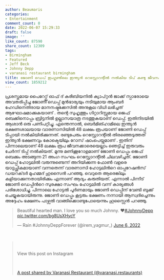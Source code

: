 ```yaml
---
author: Beaumaris
categories:
- Entertainment
comment_count: 0
date: 2022-06-07 15:29:33
draft: false
image: ''
like_count: 87590
share_count: 12309
tags:
- Birmingham
- Featured
- Jeff Beck
- Johnny Depp
- varanasi restaurant birmingham
title: ജോണി ഡെപ് ഇംഗ്ലണ്ടിലെ ഇന്ത്യൻ റെസ്റ്റോറന്റിൽ നൽകിയ ടിപ് കണ്ടു ജീവനക്കാർ ഞെട്ടി
view_count: 1859212
---
```


പ്രശസ്തമായ പൈറേറ്റ്സ് ഓഫ് ദ് കരീബിയനിൽ ക്യാപ്റ്റൻ ജാക്ക് സ്പാരോയെ അവതരിപ്പിച്ച ജോണി ഡെപ്പ് മുൻഭാര്യയും നടിയുമായ ആംബർ ഹേഡിനെതിരായ മാനനഷ്ടക്കേസിൽ അനുകൂല വിധി ലഭിച്ചത് ആഘോഷമാക്കുകയാണ് . തന്റെ സുഹൃത്തും ഗിറ്റാറിസ്റ്റുമായ ജെഫ് ബെക്കിനൊപ്പം ബ്രിട്ടനിൽ ഉല്ലാസയാത്ര നടത്തുകയാണ് ഡെപ്പ്. ഇതിനിടയിൽ ആശാൻ ഒരു പണിപറ്റിച്ചു. എന്തെന്നാൽ, ബെര്‍മിങ്ഹാമിലെ ഇന്ത്യൻ ഭക്ഷണശാലയായ വാരണാസിയിൽ 48 ലക്ഷം രൂപയാണ് ജോണി ഡെപ്പ് ടിപ്പായി നൽകിയിരിക്കുന്നത്. രണ്ടുപേരും റെസ്റ്റോറന്റിൽ തിരഞ്ഞെടുത്തത് ഇന്ത്യൻ ഭക്ഷണവും കോക്ടെയിലും റോസ് ഷാംപെയ്നുമാണ് . ഇതിന് പിന്നാലെയാണ് 48 ലക്ഷം രൂപ ജീവനക്കാരെയെല്ലാം ഞെട്ടിച്ച് ഇരുവരും ചേർന്ന് ടിപ്പ് നൽകിയത്. മൂന്നു മണിക്കൂറോളമാണ് ജോണി ഡെപ്പും ജെഫ് ബെക്കും അടങ്ങുന്ന 21 അംഗ സംഘം റെസ്റ്റോറന്റിൽ ചിലവഴിച്ചത്. ജോണി ഡെപ്പ് ഹോട്ടലില്‍ വരുന്നുണ്ടെന്ന് അറിയിക്കുന്ന ഫോണ്‍ വളരെ യാദൃച്ഛികമായാണ് വന്നതെന്ന് വാരണാസി ഹോട്ടലിന്‍റെ ഓപ്പറേഷന്‍സ് ഡയറക്‌ടര്‍ മുഹമ്മദ് ഹുസൈന്‍ പറഞ്ഞു. വെറുതെ ആരെങ്കിലും കളിയാക്കുന്നതായിരിക്കും എന്നാണ് ആദ്യം കരുതിയത്. എന്നാല്‍ പിന്നീട് ജോണി ഡെപ്പിന്‍റെ സുരക്ഷാ സംഘം ഹോട്ടലില്‍ വന്ന് കാര്യങ്ങള്‍ പരിശോധിച്ചു. പിന്നാലെ ഹോട്ടല്‍ പൂര്‍ണമായും ജോണി ഡെപ്പിന് വേണ്ടി ബുക്ക് ചെയ്യുകയായിരുന്നു. ജോണി ഡെപ്പും കൂട്ടരും ഭക്ഷണം നന്നായി ആസ്വദിച്ചെന്നും അദ്ദേഹം ഭക്ഷണം പാഴ്സൽ വാങ്ങിക്കൊണ്ടുപോയെന്നും ഹുസ്സൈൻ പറഞ്ഞു. 

> Beautiful hearted man. I love you so much Johnny. ❤️[#JohnnyDepp](https://twitter.com/hashtag/JohnnyDepp?src=hash&ref_src=twsrc%5Etfw) [pic.twitter.com/bg8UsXHycY](https://t.co/bg8UsXHycY)
> 
> — Rain #JohnnyDeppForever (@irem_yagmur_) [June 6, 2022](https://twitter.com/irem_yagmur_/status/1533780865314086914?ref_src=twsrc%5Etfw)

&nbsp; 

> &nbsp; 
> 
> View this post on Instagram
> 
> &nbsp; 
> 
> [A post shared by Varanasi Restaurant (@varanasi.restaurants)](https://www.instagram.com/p/CedmNxIo0of/?utm_source=ig_embed&utm_campaign=loading)